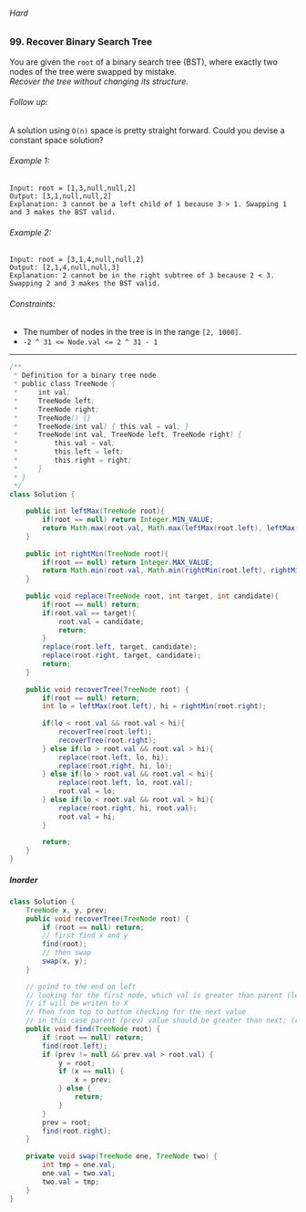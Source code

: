 ###### Hard

### 99. Recover Binary Search Tree

You are given the `root` of a binary search tree (BST), where exactly two nodes of the tree were swapped by mistake.   
_Recover the tree without changing its structure._

###### Follow up: 
A solution using `O(n)` space is pretty straight forward. Could you devise a constant space solution?

 

###### Example 1:
```
Input: root = [1,3,null,null,2]
Output: [3,1,null,null,2]
Explanation: 3 cannot be a left child of 1 because 3 > 1. Swapping 1 and 3 makes the BST valid.
```

###### Example 2:
```
Input: root = [3,1,4,null,null,2]
Output: [2,1,4,null,null,3]
Explanation: 2 cannot be in the right subtree of 3 because 2 < 3. Swapping 2 and 3 makes the BST valid.
```

###### Constraints:
- The number of nodes in the tree is in the range `[2, 1000]`.
- `-2 ^ 31 <= Node.val <= 2 ^ 31 - 1`

***

```java
/**
 * Definition for a binary tree node.
 * public class TreeNode {
 *     int val;
 *     TreeNode left;
 *     TreeNode right;
 *     TreeNode() {}
 *     TreeNode(int val) { this.val = val; }
 *     TreeNode(int val, TreeNode left, TreeNode right) {
 *         this.val = val;
 *         this.left = left;
 *         this.right = right;
 *     }
 * }
 */
class Solution {
    
    public int leftMax(TreeNode root){
        if(root == null) return Integer.MIN_VALUE;
        return Math.max(root.val, Math.max(leftMax(root.left), leftMax(root.right)));
    }
                        
    public int rightMin(TreeNode root){
        if(root == null) return Integer.MAX_VALUE;
        return Math.min(root.val, Math.min(rightMin(root.left), rightMin(root.right)));
    }
    
    public void replace(TreeNode root, int target, int candidate){
        if(root == null) return;
        if(root.val == target){
            root.val = candidate;
            return;
        }
        replace(root.left, target, candidate);
        replace(root.right, target, candidate);
        return;
    }
    
    public void recoverTree(TreeNode root) {
        if(root == null) return;
        int lo = leftMax(root.left), hi = rightMin(root.right);
        
        if(lo < root.val && root.val < hi){
            recoverTree(root.left);
            recoverTree(root.right);
        } else if(lo > root.val && root.val > hi){
            replace(root.left, lo, hi);
            replace(root.right, hi, lo);
        } else if(lo > root.val && root.val < hi){
            replace(root.left, lo, root.val);
            root.val = lo;
        } else if(lo < root.val && root.val > hi){
            replace(root.right, hi, root.val);
            root.val = hi;
        }
        
        return;
    }
}
```

##### Inorder

```java
class Solution {
    TreeNode x, y, prev;
    public void recoverTree(TreeNode root) {
        if (root == null) return;
		// first find x and y
        find(root);
		// then swap
        swap(x, y);
    }
		
	// goind to the end on left
    // looking for the first node, which val is greater than parent (left > root)
	// if will be writen to X
	// Then from top to bottom checking for the next value
	// in this case parent (prev) value should be greater than next; (root > right)
    public void find(TreeNode root) {
        if (root == null) return;
        find(root.left);
		if (prev != null && prev.val > root.val) {
            y = root;
            if (x == null) {
                x = prev;
            } else {
                return;
            }
        }
        prev = root;
        find(root.right);
    }
    
    private void swap(TreeNode one, TreeNode two) {
        int tmp = one.val;
        one.val = two.val;
        two.val = tmp;
    }
}
```
